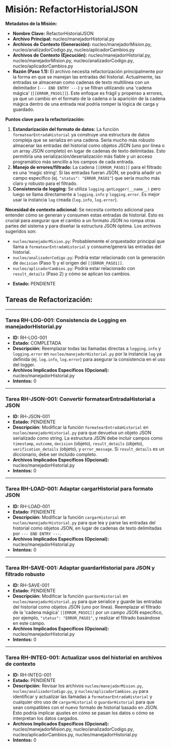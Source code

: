 # Misión: RefactorHistorialJSON

**Metadatos de la Misión:**
- **Nombre Clave:** RefactorHistorialJSON
- **Archivo Principal:** nucleo/manejadorHistorial.py
- **Archivos de Contexto (Generación):** nucleo/manejadorMision.py, nucleo/analizadorCodigo.py, nucleo/aplicadorCambios.py
- **Archivos de Contexto (Ejecución):** nucleo/manejadorHistorial.py, nucleo/manejadorMision.py, nucleo/analizadorCodigo.py, nucleo/aplicadorCambios.py
- **Razón (Paso 1.1):** El archivo necesita refactorización principalmente por la forma en que se manejan las entradas del historial. Actualmente, las entradas se almacenan como cadenas de texto multilínea con un delimitador (`--- END ENTRY ---`) y se filtran utilizando una 'cadena mágica' (`[[ERROR_PASO1]]`). Este enfoque es frágil y propenso a errores, ya que un cambio en el formato de la cadena o la aparición de la cadena mágica dentro de una entrada real podría romper la lógica de carga y guardado.

**Puntos clave para la refactorización:**
1.  **Estandarización del formato de datos:** La función `formatearEntradaHistorial` ya construye una estructura de datos compleja que se serializa en una cadena. Sería mucho más robusto almacenar las entradas del historial como objetos JSON (uno por línea o un array JSON completo) en lugar de cadenas de texto delimitadas. Esto permitiría una serialización/deserialización más fiable y un acceso programático más sencillo a los campos de cada entrada.
2.  **Manejo de errores/filtrado:** La cadena `[[ERROR_PASO1]]` para el filtrado es una 'magic string'. Si las entradas fueran JSON, se podría añadir un campo específico (ej. `"status": "ERROR_PASO1"`) que sería mucho más claro y robusto para el filtrado.
3.  **Consistencia de logging:** Se utiliza `logging.getLogger(__name__)` pero luego se llama directamente a `logging.info` y `logging.error`. Es mejor usar la instancia `log` creada (`log.info`, `log.error`).

**Necesidad de contexto adicional:**
Se necesita contexto adicional para entender cómo se generan y consumen estas entradas de historial. Esto es crucial para asegurar que el cambio a un formato JSON no rompa otras partes del sistema y para diseñar la estructura JSON óptima. Los archivos sugeridos son:
*   `nucleo/manejadorMision.py`: Probablemente el orquestador principal que llama a `formatearEntradaHistorial` y consume/genera las entradas del historial.
*   `nucleo/analizadorCodigo.py`: Podría estar relacionado con la generación de `decision` (Paso 1) y el origen del `[[ERROR_PASO1]]`.
*   `nucleo/aplicadorCambios.py`: Podría estar relacionado con `result_details` (Paso 2) y cómo se aplican los cambios.
- **Estado:** PENDIENTE

## Tareas de Refactorización:
---
### Tarea RH-LOG-001: Consistencia de Logging en manejadorHistorial.py
- **ID:** RH-LOG-001
- **Estado:** COMPLETADA
- **Descripción:** Reemplazar todas las llamadas directas a `logging.info` y `logging.error` en `nucleo/manejadorHistorial.py` por la instancia `log` ya definida (ej. `log.info`, `log.error`) para asegurar la consistencia en el uso del logger.
- **Archivos Implicados Específicos (Opcional):** nucleo/manejadorHistorial.py
- **Intentos:** 0
---
### Tarea RH-JSON-001: Convertir formatearEntradaHistorial a JSON
- **ID:** RH-JSON-001
- **Estado:** PENDIENTE
- **Descripción:** Modificar la función `formatearEntradaHistorial` en `nucleo/manejadorHistorial.py` para que devuelva un objeto JSON serializado como string. La estructura JSON debe incluir campos como `timestamp`, `outcome`, `decision` (objeto), `result_details` (objeto), `verification_details` (objeto), y `error_message`. Si `result_details` es un diccionario, debe ser incluido completo.
- **Archivos Implicados Específicos (Opcional):** nucleo/manejadorHistorial.py
- **Intentos:** 0
---
### Tarea RH-LOAD-001: Adaptar cargarHistorial para formato JSON
- **ID:** RH-LOAD-001
- **Estado:** PENDIENTE
- **Descripción:** Modificar la función `cargarHistorial` en `nucleo/manejadorHistorial.py` para que lea y parse las entradas del historial como objetos JSON, en lugar de cadenas de texto delimitadas por `--- END ENTRY ---`.
- **Archivos Implicados Específicos (Opcional):** nucleo/manejadorHistorial.py
- **Intentos:** 0
---
### Tarea RH-SAVE-001: Adaptar guardarHistorial para JSON y filtrado robusto
- **ID:** RH-SAVE-001
- **Estado:** PENDIENTE
- **Descripción:** Modificar la función `guardarHistorial` en `nucleo/manejadorHistorial.py` para que serialice y guarde las entradas del historial como objetos JSON (uno por línea). Reemplazar el filtrado de la 'cadena mágica' `[[ERROR_PASO1]]` por un campo JSON específico, por ejemplo, `"status": "ERROR_PASO1"`, y realizar el filtrado basándose en este campo.
- **Archivos Implicados Específicos (Opcional):** nucleo/manejadorHistorial.py
- **Intentos:** 0
---
### Tarea RH-INTEG-001: Actualizar usos del historial en archivos de contexto
- **ID:** RH-INTEG-001
- **Estado:** PENDIENTE
- **Descripción:** Revisar los archivos `nucleo/manejadorMision.py`, `nucleo/analizadorCodigo.py`, y `nucleo/aplicadorCambios.py` para identificar y actualizar las llamadas a `formatearEntradaHistorial` y cualquier otro uso de `cargarHistorial` o `guardarHistorial` para que sean compatibles con el nuevo formato de historial basado en JSON. Esto podría implicar ajustes en cómo se pasan los datos o cómo se interpretan los datos cargados.
- **Archivos Implicados Específicos (Opcional):** nucleo/manejadorMision.py, nucleo/analizadorCodigo.py, nucleo/aplicadorCambios.py, nucleo/manejadorHistorial.py
- **Intentos:** 0